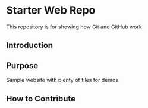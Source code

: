 # Starter Web Repo

This repository is for showing how Git and GitHub work

## Introduction



## Purpose

Sample website with plenty of files for demos

## How to Contribute